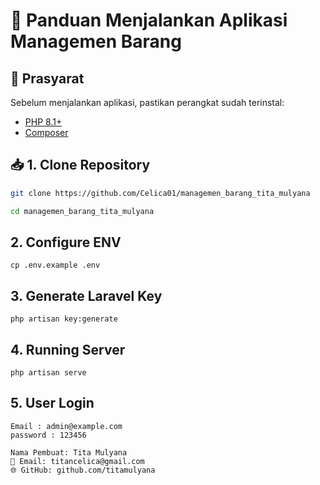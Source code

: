 # 🚀 Panduan Menjalankan Aplikasi Managemen Barang

## 📝 Prasyarat
Sebelum menjalankan aplikasi, pastikan perangkat sudah terinstal:
- [PHP 8.1+](https://www.php.net/)
- [Composer](https://getcomposer.org/)
## 📥 1. Clone Repository
```sh
git clone https://github.com/Celica01/managemen_barang_tita_mulyana

cd managemen_barang_tita_mulyana
```

## 2. Configure ENV
```
cp .env.example .env
```
## 3. Generate Laravel Key
```
php artisan key:generate
```
## 4. Running Server
```
php artisan serve
```

## 5. User Login
```
Email : admin@example.com
password : 123456
```

```
Nama Pembuat: Tita Mulyana
📧 Email: titancelica@gmail.com
🌐 GitHub: github.com/titamulyana